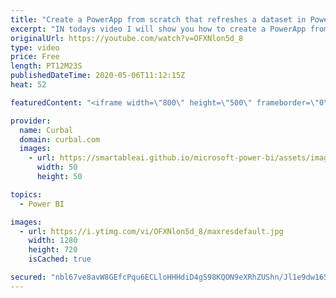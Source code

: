 ```yaml
---
title: "Create a PowerApp from scratch that refreshes a dataset in Power BI using PowerBIIntegration.Refresh"
excerpt: "IN todays video I will show you how to create a PowerApp from scratch and make it refresh the source when published in Power BI.  Link to write back to power bi: https://youtu.be/-dRDKbm-v6Y List to direct query sources in power bi: https://docs.microsoft.com/en-us/power-bi/power-bi-data-sources  Power"
originalUrl: https://youtube.com/watch?v=OFXNlon5d_8
type: video
price: Free
length: PT12M23S
publishedDateTime: 2020-05-06T11:12:15Z
heat: 52

featuredContent: "<iframe width=\"800\" height=\"500\" frameborder=\"0\" src=\"https://www.youtube.com/embed/OFXNlon5d_8\" allow=\"accelerometer; autoplay; encrypted-media; gyroscope; picture-in-picture\" allowfullscreen></iframe>"

provider:
  name: Curbal
  domain: curbal.com
  images:
    - url: https://smartableai.github.io/microsoft-power-bi/assets/images/organizations/curbal.com-50x50.jpg
      width: 50
      height: 50

topics:
  - Power BI

images:
  - url: https://i.ytimg.com/vi/OFXNlon5d_8/maxresdefault.jpg
    width: 1280
    height: 720
    isCached: true

secured: "nbl67ve8avW8GEfcPqu6ECLloHHHdiD4gS98KQON9eXRhZUShn/Jl1e9dw1656e+iXou7uS4K596PS5LYjyYzMR0gnIpFKW1j18Ks3csRXcpG0O7OlW27TdXptPnuHgTb3vLy+3b+fit61Dekh0TwjW8j9FrBfRtNXm2IPSZ6Sg4qQTmtgVSZKd0r8kQgAJvLAjr8wAvfQqVk/xa8NaxF7x41lRy/tCCIlPR4SfjfoRg2hYx+Y3FIFHh/IcY35QSAsjk6CqIoU93m4WLrERGKxyVPyZ2JQhPFgl6w0QAKxv5vWQPOeikHoeulBSC4cIwmgCn3dPnGiMIfYSdmBV8gb8nZn4nNUyqoEetux6UlvDEFz/39CavvaO/aq5UCWqpXcywQrrQc9EE2E0o/JHCt8LMkdfPXnTBIIpn4BFc13c=;WYW77rRDpp2jOgL4O5zdgg=="
---
```


